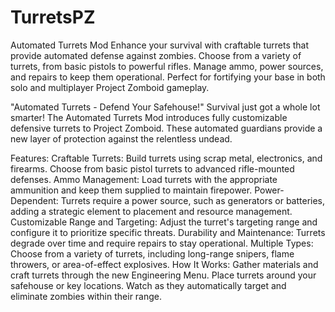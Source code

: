 # TurretsPZ
Automated Turrets Mod Enhance your survival with craftable turrets that provide automated defense against zombies. Choose from a variety of turrets, from basic pistols to powerful rifles. Manage ammo, power sources, and repairs to keep them operational. Perfect for fortifying your base in both solo and multiplayer Project Zomboid gameplay.


"Automated Turrets - Defend Your Safehouse!"
Survival just got a whole lot smarter! The Automated Turrets Mod introduces fully customizable defensive turrets to Project Zomboid. These automated guardians provide a new layer of protection against the relentless undead.

Features:
Craftable Turrets: Build turrets using scrap metal, electronics, and firearms. Choose from basic pistol turrets to advanced rifle-mounted defenses.
Ammo Management: Load turrets with the appropriate ammunition and keep them supplied to maintain firepower.
Power-Dependent: Turrets require a power source, such as generators or batteries, adding a strategic element to placement and resource management.
Customizable Range and Targeting: Adjust the turret's targeting range and configure it to prioritize specific threats.
Durability and Maintenance: Turrets degrade over time and require repairs to stay operational.
Multiple Types: Choose from a variety of turrets, including long-range snipers, flame throwers, or area-of-effect explosives.
How It Works:
Gather materials and craft turrets through the new Engineering Menu.
Place turrets around your safehouse or key locations.
Watch as they automatically target and eliminate zombies within their range.
